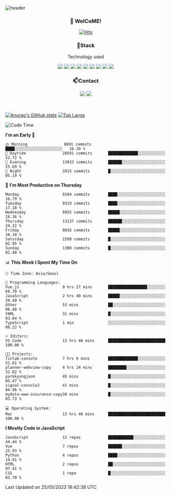 ![header](https://capsule-render.vercel.app/api?type=waving&color=gradient&height=200&text=Kyungjoon&fontAlign=70&fontAlignY=40&animation=twinkling)

<h3 align="center">👋 WelCoME!</h3>

<div align=center>
  
[![Hits](https://hits.seeyoufarm.com/api/count/incr/badge.svg?url=https%3A%2F%2Fgithub.com%2Fuvula6921&count_bg=%2322BAC9&title_bg=%23827F7F&icon=iconify.svg&icon_color=%2325A27F&title=visits&edge_flat=false)](https://hits.seeyoufarm.com)
  
</div>
<h3 align="center">📌Stack</h3>
<p align="center">Technology used</p>
<div align="center"><img src="https://img.shields.io/badge/HTML5-E34F26?style=flat-square&logo=HTML5&logoColor=white"></img> <img src="https://img.shields.io/badge/CSS3-0A84FF?style=flat-square&logo=CSS3&logoColor=white"></img> <img src="https://img.shields.io/badge/JavaScript-FFCD11?style=flat-square&logo=JavaScript&logoColor=white"></img> <img src="https://img.shields.io/badge/React-00BCF6?style=flat-square&logo=React&logoColor=white"></img> <img src="https://img.shields.io/badge/jQuery-3655FF?style=flat-square&logo=jQuery&logoColor=white"></img> <img src="https://img.shields.io/badge/Ruby-E0115F?style=flat-square&logo=Ruby&logoColor=white"></img> <img src="https://img.shields.io/badge/Python-4B8BBE?style=flat-square&logo=Python&logoColor=white"></img> <img src="https://img.shields.io/badge/Vue-4FC08D?style=flat-square&logo=Vue.js&logoColor=white"></img> <img src="https://img.shields.io/badge/Nuxt-00DC82?style=flat-square&logo=Nuxt.js&logoColor=white"></img></div>

<h3 align="center">📫Contact</h3>
<div align="center"><a href="https://velog.io/@uvula6921/"><img src="https://img.shields.io/badge/Blog-20c997?style=flat-square&logo=V&logoColor=white"/></a> <a href="pkj6921@gmail.com"><img src="https://img.shields.io/badge/Gmail-EA4335?style=flat-square&logo=Gmail&logoColor=white"/></a></div>
<br>
<br>

[![Anurag's GitHub stats](https://github-readme-stats.vercel.app/api?username=uvula6921&hide=stars,issues&show_icons=true&count_private=true&theme=tokyonight)](https://github.com/anuraghazra/github-readme-stats)
[![Top Langs](https://github-readme-stats.vercel.app/api/top-langs/?username=uvula6921&hide=css,jupyter%20notebook,html&exclude_repo=uvula6921,uvula6921.github.io&layout=compact&langs_count=8)](https://github.com/anuraghazra/github-readme-stats)

<!--START_SECTION:waka-->
![Code Time](http://img.shields.io/badge/Code%20Time-1%2C608%20hrs%2024%20mins-blue)

**I'm an Early 🐤** 

```text
🌞 Morning                8891 commits        ████░░░░░░░░░░░░░░░░░░░░░   16.39 % 
🌆 Daytime                28591 commits       █████████████░░░░░░░░░░░░   52.72 % 
🌃 Evening                13933 commits       ██████░░░░░░░░░░░░░░░░░░░   25.69 % 
🌙 Night                  2815 commits        █░░░░░░░░░░░░░░░░░░░░░░░░   05.19 % 
```
📅 **I'm Most Productive on Thursday** 

```text
Monday                   9104 commits        ████░░░░░░░░░░░░░░░░░░░░░   16.79 % 
Tuesday                  9319 commits        ████░░░░░░░░░░░░░░░░░░░░░   17.18 % 
Wednesday                9955 commits        █████░░░░░░░░░░░░░░░░░░░░   18.36 % 
Thursday                 13137 commits       ██████░░░░░░░░░░░░░░░░░░░   24.22 % 
Friday                   9816 commits        █████░░░░░░░░░░░░░░░░░░░░   18.10 % 
Saturday                 1599 commits        █░░░░░░░░░░░░░░░░░░░░░░░░   02.95 % 
Sunday                   1300 commits        █░░░░░░░░░░░░░░░░░░░░░░░░   02.40 % 
```


📊 **This Week I Spent My Time On** 

```text
🕑︎ Time Zone: Asia/Seoul

💬 Programming Languages: 
Vue.js                   9 hrs 27 mins       █████████████████░░░░░░░░   68.70 % 
JavaScript               2 hrs 49 mins       █████░░░░░░░░░░░░░░░░░░░░   20.49 % 
Other                    53 mins             ██░░░░░░░░░░░░░░░░░░░░░░░   06.48 % 
YAML                     31 mins             █░░░░░░░░░░░░░░░░░░░░░░░░   03.84 % 
TypeScript               1 min               ░░░░░░░░░░░░░░░░░░░░░░░░░   00.22 % 

🔥 Editors: 
VS Code                  13 hrs 46 mins      █████████████████████████   100.00 % 

🐱‍💻 Projects: 
finlab-console           7 hrs 6 mins        █████████████░░░░░░░░░░░░   51.61 % 
planner-webview-copy     4 hrs 24 mins       ████████░░░░░░░░░░░░░░░░░   32.02 % 
parkkyungjoon            45 mins             █░░░░░░░░░░░░░░░░░░░░░░░░   05.47 % 
signal-console2          41 mins             █░░░░░░░░░░░░░░░░░░░░░░░░   04.96 % 
mydata-www-insurance-copy30 mins             █░░░░░░░░░░░░░░░░░░░░░░░░   03.73 % 

💻 Operating System: 
Mac                      13 hrs 46 mins      █████████████████████████   100.00 % 
```

**I Mostly Code in JavaScript** 

```text
JavaScript               12 repos            ███████████░░░░░░░░░░░░░░   44.44 % 
Vue                      7 repos             ██████░░░░░░░░░░░░░░░░░░░   25.93 % 
Python                   4 repos             ████░░░░░░░░░░░░░░░░░░░░░   14.81 % 
HTML                     2 repos             ██░░░░░░░░░░░░░░░░░░░░░░░   07.41 % 
CSS                      1 repo              █░░░░░░░░░░░░░░░░░░░░░░░░   03.70 % 
```




 Last Updated on 25/05/2023 18:42:38 UTC
<!--END_SECTION:waka-->
